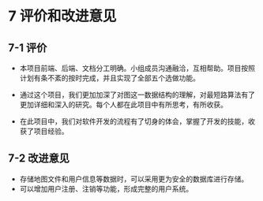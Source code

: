 # 7 评价和改进意见

## 7-1 评价

- 本项目前端、后端、文档分工明确。小组成员沟通融洽，互相帮助。项目按照计划有条不紊的按时完成，并且实现了全部五个选做功能。

- 通过这个项目，我们更加加深了对图这一数据结构的理解，对最短路算法有了更加详细和深入的研究。每个人都在此项目中有所思考，有所收获。
- 在此项目中，我们对软件开发的流程有了切身的体会，掌握了开发的技能，收获了项目经验。

## 7-2 改进意见

- 存储地图文件和用户信息等数据时，可以采用更为安全的数据库进行存储。
- 可以增加用户注册、注销等功能，形成完整的用户系统。
